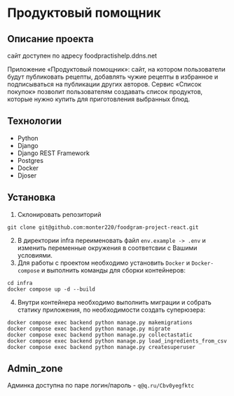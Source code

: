 # Продуктовый помощник

## Описание проекта

сайт доступен по адресу foodpractishelp.ddns.net

Приложение «Продуктовый помощник»: сайт, на котором пользователи будут публиковать рецепты, добавлять чужие рецепты 
в избранное и подписываться на публикации других авторов. Сервис «Список покупок» позволит пользователям создавать 
список продуктов, которые нужно купить для приготовления выбранных блюд.


## Технологии

* Python
* Django
* Django REST Framework
* Postgres
* Docker
* Djoser


## Установка

1. Склонировать репозиторий

```commandline
git clone git@github.com:monter220/foodgram-project-react.git
```

2. В директории infra переименовать файл `env.example -> .env` и изменить переменные окружения в соответсвии с Вашими условиями.
3. Для работы с проектом необходимо установить `Docker` и `Docker-compose` и выполнить команды для сборки контейнеров:
```
cd infra
docker compose up -d --build
```
4. Внутри контейнера необходимо выполнить миграции и собрать статику приложения, по необходимости создать суперюзера:

```
docker compose exec backend python manage.py makemigrations
docker compose exec backend python manage.py migrate
docker compose exec backend python manage.py collectastatic
docker compose exec backend python manage.py load_ingredients_from_csv
docker compose exec backend python manage.py createsuperuser
```

## Admin_zone

Админка доступна по паре логин/пароль - `q@q.ru/Cbv0yegfktc`
